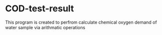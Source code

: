 # COD-test-result
This program is created to perfrom calculate chemical oxygen demand of water sample via arithmatic operations
